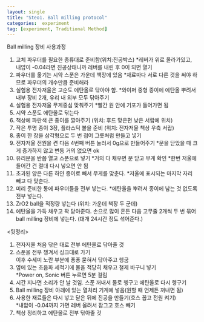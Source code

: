 ```yaml
---
layout: single
title: "Steo1. Ball milling protocol"
categories:  experiment
tag: [experiment, Traditional Method]
---
```


Ball milling 장비 사용과정
1.	고체 파우더를 필요한 종류대로 준비함(위치:진공박스)
*레버가 위로 올라가있고, 내압이 -0.04라면 진공상태니까 레버를 내린 후 0이 되면 열기
2.	파우더를 옮기는 시약 스푼은 가운데 책장에 있음
*재료마다 서로 다른 것을 써야 하므로 파우더의 개수만큼 준비해라
3.	실험용 전자저울은 고순도 에탄올로 닦아야 함.
*와이퍼 중형 종이에 에탄올 뿌려서 내부 장비 2개, 유리 내 외부 모두 닦아주기
4.	실험용 전자저울 무게중심 맞춰주기
*빨간 원 안에 기포가 들어가면 됨
5.	시약 스푼도 에탄올로 닦는다
6.	책상에 파란색 큰 종이를 깔아주기 (위치: 후드 맞은편 낮은 서랍에 위치)
7.	작은 투명 종이 3장, 플라스틱 볼을 준비 (위치: 전자저울 책상 우측 서랍)
8.	종이 한 장을 삼각형으로 두 번 접어 그릇처럼 만들고 넣기
9.	전자저울 전원을 켠 다음 4번째 버튼 눌러서 0g으로 만들어주기
*문을 닫았을 때 크게 증가하지 않고 변동 거의 없으면 ok
10.	유리문을 반쯤 열고 스푼으로 넣기
*거의 다 채우면 문 닫고 무게 확인
*한번 저울에 들어간 건 절대 다시 넣으면 안 됨
11.	초과된 양은 다른 하얀 종이로 빼서 무게를 맞춘다.
*저울에 표시되는 마지막 자리 빼고 다 맞춘다.
12.	미리 준비한 통에 파우더들을 전부 넣는다.
*에탄올을 뿌려서 종이에 남는 것 없도록 전부 넣는다.
13.	ZrO2 ball을 적정량 넣는다 (위치: 가운데 책장 두 군데)
14.	에탄올을 가득 채우고 꽉 닫아준다. 손으로 많이 흔든 다음 고무줄 2개씩 두 번 묶어 ball milling 장비에 넣는다. (대개 24시간 정도 섞어준다.)

<뒷정리>
1.	전자저울 처음 닦은 대로 전부 에탄올로 닦아줄 것  
2.	스푼을 전부 챙겨서 싱크대로 가기  
  이후 수세미 노란 부분에 퐁퐁 묻혀서 닦아주고 헹굼  
3.	옆에 있는 초음파 세척기에 물을 적당히 채우고 철제 바구니 넣기  
  *Power on, Sonic 버튼 누르면 5분 걸림  
4.	시간 지나면 소리가 안 날 것임. 스푼 꺼내서 물로 헹구고 에탄올로 다시 헹구기  
5.	Ball milling 장비 아래에 있는 열처리 기계에 넣음(원할 때 언제든 꺼내면 됨)  
6.	사용한 재료들은 다시 넣고 닫은 뒤에 진공을 만들기(호스 꼽고 전원 켜기)  
  *내압이 -0.04까지 가면 레버 올려서 잠그고 호스 빼기  
7.	책상 정리하고 에탄올로 전부 닦아줄 것
